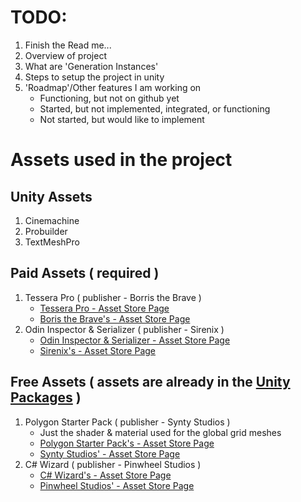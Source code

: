 # TODO:
1. Finish the Read me...
2. Overview of project
3. What are 'Generation Instances'
4. Steps to setup the project in unity
5. 'Roadmap'/Other features I am working on
   - Functioning, but not on github yet
   - Started, but not implemented, integrated, or functioning
   - Not started, but would like to implement
    



# Assets used in the project

## Unity Assets
1. Cinemachine
2. Probuilder
3. TextMeshPro

## Paid Assets ( required )
  1. Tessera Pro ( publisher - Borris the Brave )
      - [Tessera Pro - Asset Store Page](https://assetstore.unity.com/packages/tools/level-design/tessera-pro-161077)
      - [Boris the Brave's - Asset Store Page](https://assetstore.unity.com/publishers/44953)
  2. Odin Inspector & Serializer ( publisher - Sirenix )
      - [Odin Inspector & Serializer - Asset Store Page](https://assetstore.unity.com/packages/tools/utilities/odin-inspector-and-serializer-89041)
      - [Sirenix's - Asset Store Page](https://assetstore.unity.com/publishers/3727)


## Free Assets ( assets are already in the [Unity Packages](https://github.com/SomeGuyEight/CaveGenerationSystem/tree/4c888d3da846606709f5c0a175df60ea86241f89/project/unity-packages) )
  1. Polygon Starter Pack ( publisher - Synty Studios )
      - Just the shader & material used for the global grid meshes
      - [Polygon Starter Pack's - Asset Store Page](https://assetstore.unity.com/packages/essentials/tutorial-projects/polygon-starter-pack-low-poly-3d-art-by-synty-156819)
      - [Synty Studios' - Asset Store Page](https://assetstore.unity.com/publishers/5217)
  2. C# Wizard ( publisher - Pinwheel Studios )
      - [C# Wizard's - Asset Store Page](https://assetstore.unity.com/packages/tools/utilities/csharp-wizard-104887)
      - [Pinwheel Studios' - Asset Store Page](https://assetstore.unity.com/publishers/17305)
